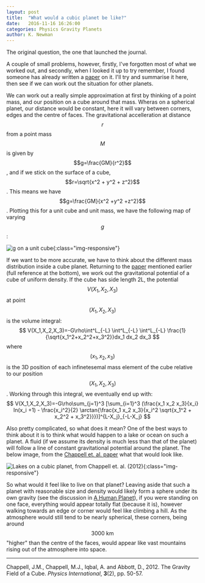 ```yaml
---
layout: post
title:  "What would a cubic planet be like?"
date:   2016-11-16 16:26:00
categories: Physics Gravity Planets
author: K. Newman
---
```


The original question, the one that launched the journal.

A couple of small problems, however, firstly, I've forgotten most of what we worked out, and secondly, when I looked it up to try remember, I found someone has already written a [paper](http://www98.griffith.edu.au/dspace/bitstream/handle/10072/52169/86009_1.pdf?sequence=1) on it. I'll try and summarise it here, then see if we can work out the situation for other planets.

We can work out a really simple approximation at first by thinking of a point mass, and our position on a cube around that mass. Wheras on a spherical planet, our distance would be constant, here it will vary between corners, edges and the centre of faces. The gravitational accelleration at distance $$r$$ from a point mass $$M$$ is given by $$g=\frac{GM}{r^2}$$, and if we stick on the surface of a cube, $$r=\sqrt{x^2 + y^2 + z^2}$$. This means we have $$g=\frac{GM}{x^2 +y^2 +z^2}$$. Plotting this for a unit cube and unit mass, we have the following map of varying $$g$$:

![g on a unit cube](/jbm/img/g_cubeplanet_pointmass.png){:class="img-responsive"}

If we want to be more accurate, we have to think about the different mass distribution inside a cube planet. Returning to the [paper](http://www98.griffith.edu.au/dspace/bitstream/handle/10072/52169/86009_1.pdf?sequence=1) mentioned earlier (full reference at the bottom), we work out the gravitational potential of a cube of uniform density. If the cube has side length 2L, the potential $$V(X_1,X_2,X_3)$$ at point $$(X_1,X_2,X_3)$$ is the volume integral:
$$
V(X_1,X_2,X_3)=-G\rho\int^L_{-L} \int^L_{-L} \int^L_{-L} \frac{1}{\sqrt{x_1^2+x_2^2+x_3^2}}dx_1 dx_2 dx_3
$$
where $$(x_1,x_2,x_3)$$ is the 3D position of each infinetesemal mass element of the cube relative to our position $$(X_1,X_2,X_3)$$.
Working through this integral, we eventually end up with:
$$
V(X_1,X_2,X_3)=-G\rho\sum_{j=1}^3 [\sum_{i=1}^3 (\frac{x_1 x_2 x_3}{x_i} ln(x_i +1) - \frac{x_i^2}{2} \arctan{\frac{x_1 x_2 x_3}{x_i^2 \sqrt{x_1^2 + x_2^2 + x_3^2}}})]^{L-X_j}_{-L-X_j}
$$

Also pretty complicated, so what does it mean? One of the best ways to think about it is to think what would happen to a lake or ocean on such a planet. A fluid (if we assume its density is much less than that of the planet) will follow a line of constant gravitational potential around the planet. The below image, from the [Chappell et. al. paper](http://www98.griffith.edu.au/dspace/bitstream/handle/10072/52169/86009_1.pdf?sequence=1) what that would look like.

![Lakes on a cubic planet, from Chappell et. al. (2012)](/jbm/img/cube_lake.png){:class="img-responsive"}

So what would it feel like to live on that planet? Leaving aside that such a planet with reasonable size and density would likely form a sphere under its own gravity (see the discussion in [A Human Planet](/jbm/physics/space/gravity/2016/11/16/human-planet.html)), if you were standing on one face, everything would appear totally flat (because it is), however walking towards an edge or corner would feel like climbing a hill. As the atmosphere would still tend to be nearly spherical, these corners, being around $$3000~\mathrm{km}$$ "higher" than the centre of the faces, would appear like vast mountains rising out of the atmosphere into space.

----
Chappell, J.M., Chappell, M.J., Iqbal, A. and Abbott, D., 2012. The Gravity Field of a Cube. *Physics International*, **3**(2), pp. 50-57.